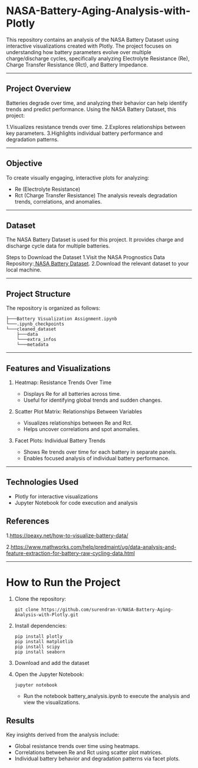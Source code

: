 # NASA-Battery-Aging-Analysis-with-Plotly
This repository contains an analysis of the NASA Battery Dataset using interactive visualizations created with Plotly. The project focuses on understanding how battery parameters evolve over multiple charge/discharge cycles, specifically analyzing Electrolyte Resistance (Re), Charge Transfer Resistance (Rct), and Battery Impedance.

---

## Project Overview
Batteries degrade over time, and analyzing their behavior can help identify trends and predict performance. Using the NASA Battery Dataset, this project:

1.Visualizes resistance trends over time.
2.Explores relationships between key parameters.
3.Highlights individual battery performance and degradation patterns.

---

## Objective
To create visually engaging, interactive plots for analyzing:

- Re (Electrolyte Resistance)
- Rct (Charge Transfer Resistance)
The analysis reveals degradation trends, correlations, and anomalies.

---

## Dataset
The NASA Battery Dataset is used for this project. It provides charge and discharge cycle data for multiple batteries.

Steps to Download the Dataset
1.Visit the NASA Prognostics Data Repository:[ NASA Battery Dataset](https://www.kaggle.com/datasets/patrickfleith/nasa-battery-dataset/data).
2.Download the relevant dataset to your local machine.

---

## Project Structure
The repository is organized as follows:
```
├───Battery Visualization Assignment.ipynb
└───.ipynb_checkpoints
└───cleaned_dataset
    ├───data
    └───extra_infos
    └───metadata 
```

---

## Features and Visualizations
1. Heatmap: Resistance Trends Over Time
   
    - Displays Re for all batteries across time.
    - Useful for identifying global trends and sudden changes.
    
2. Scatter Plot Matrix: Relationships Between Variables
   
    - Visualizes relationships between Re and Rct.
    - Helps uncover correlations and spot anomalies.
  
3. Facet Plots: Individual Battery Trends
   
    - Shows Re trends over time for each battery in separate panels.
    - Enables focused analysis of individual battery performance.

---

## Technologies Used
 - Plotly for interactive visualizations
 - Jupyter Notebook for code execution and analysis

## References
1.https://peaxy.net/how-to-visualize-battery-data/

2.https://www.mathworks.com/help/predmaint/ug/data-analysis-and-feature-extraction-for-battery-raw-cycling-data.html

---

# How to Run the Project
1. Clone the repository:
   ```
   git clone https://github.com/surendran-V/NASA-Battery-Aging-Analysis-with-Plotly.git
   ```
2. Install dependencies:
    ```
    pip install plotly
    pip install matplotlib
    pip install scipy
    pip install seaborn
    ```
3. Download and add the dataset
   
4. Open the Jupyter Notebook:
   ```
   jupyter notebook
   ```
   - Run the notebook battery_analysis.ipynb to execute the analysis and view the visualizations.

## Results
Key insights derived from the analysis include:

- Global resistance trends over time using heatmaps.
- Correlations between Re and Rct using scatter plot matrices.
- Individual battery behavior and degradation patterns via facet plots.





